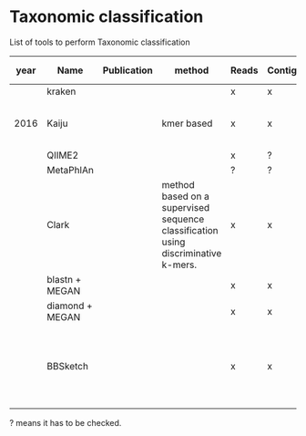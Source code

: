 # Taxonomic classification

List of tools to perform Taxonomic classification

| year	| Name | Publication | method | Reads | Contigs | branch of life | comment |
| --- | --- | --- |  --- | --- |  --- | --- | --- |
| | kraken | | | x | x | |
| 2016 | Kaiju | | kmer based | x | x | depend DB used | give a txt file, that can be used in KronaChart / Krona tool
| | QIIME2 | | | x | ? | |
| | MetaPhlAn | | | ? | ? | |
| | Clark | | method based on a supervised sequence classification using discriminative k-mers. | x | x | | http://clark.cs.ucr.edu
| | blastn + MEGAN | | | x | x | |
| | diamond + MEGAN | | | x | x | |
| | BBSketch | | | x | x | | BBSketch does taxonomic classification of contigs or reads. However, it does not weight contigs by the number of reads used
 
 ? means it has to be checked.
